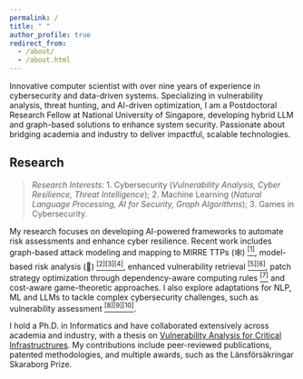 ```yaml
---
permalink: /
title: " "
author_profile: true
redirect_from: 
  - /about/
  - /about.html
---
```


Innovative computer scientist with over nine years of experience in cybersecurity and data-driven systems. Specializing in vulnerability analysis, threat hunting, and AI-driven optimization, I am a Postdoctoral Research Fellow at National University of Singapore, developing hybrid LLM and graph-based solutions to enhance system security. Passionate about bridging academia and industry to deliver impactful, scalable technologies.


## Research

> *Research Interests*: 1. Cybersecurity (*Vulnerability Analysis, Cyber Resilience, Threat Intelligence*); 2. Machine Learning (*Natural Language Processing, AI for Security, Graph Algorithms*); 3. Games in Cybersecurity.


My research focuses on developing AI-powered frameworks to automate risk assessments and enhance cyber resilience. Recent work includes graph-based attack modeling and mapping to MIRRE TTPs (🕸️) [<sup>[1]</sup>](./publication/2024-multi-step-attack-detection), model-based risk analysis (🤖) [<sup>[2]</sup>](./publication/2024-enterprise-architecture-cybersecurity)[<sup>[3]</sup>](./publication/2023-model-based-cybersecurity)[<sup>[4]</sup>](./publication/2024-digital-twin-cybersecurity), enhanced vulnerability retrieval [<sup>[5]</sup>](./publication/2021-data-inconsistency-vulnerability)[<sup>[6]</sup>](./publication/2019-cps-security-database), patch strategy optimization through dependency-aware computing rules [<sup>[7]</sup>](./publications/2025-patch-prioritization) and cost-aware game-theoretic approaches. I also explore adaptations for NLP, ML and LLMs to tackle complex cybersecurity challenges, such as vulnerability assessment [<sup>[8]</sup>](./publication/2022-automatic-vulnerability-assessment)[<sup>[9]</sup>](./publication/2021-selective-ensemble-cybersecurity)[<sup>[10]</sup>](./publication/2020-automatic-vulnerability-severity).

I hold a Ph.D. in Informatics and have collaborated extensively across academia and industry, with a thesis on [Vulnerability Analysis for Critical Infrastructrures](https://github.com/Yuning-J/yuning-j.github.io/blob/master/files/PhDThesis-YuningJiang-0901.pdf). My contributions include peer-reviewed publications, patented methodologies, and multiple awards, such as the Länsförsäkringar Skaraborg Prize.
